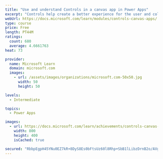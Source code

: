 ```yaml
---
title: "Use and understand Controls in a canvas app in Power Apps"
excerpt: "Controls help create a better experience for the user and collect the appropriate data. This module will help you understand and use Controls."
webUrl: https://docs.microsoft.com/learn/modules/controls-canvas-apps/
type: course
price: Free
length: PT44M
ratings:
  count: 680
  average: 4.6661763
heat: 73

provider:
  name: Microsoft Learn
  domain: microsoft.com
  images:
    - url: /assets/images/organizations/microsoft.com-50x50.jpg
      width: 50
      height: 50

levels:
  - Intermediate

topics:
  - Power Apps

images:
  - url: https://docs.microsoft.com/learn/achievements/controls-canvas-apps-social.png
    width: 800
    height: 400
    isCached: true

secured: "RbbpEgpH45YNu0EZ7kR+8DyS8Es0bFtsUz60l8Rhp+SbB1lLibzDrnB2o/AVgRqMQJ/DTegEFnz+vRXH9kLJ1lFaAIiJHO2b+XqfYgZsDhHYzvdowZUM1WXbwardawk8JkCOPY76Y42yduS2B57+AyupSa37oXi+UPGrsORzlTKP6cK9pCLFEjPvmm7rhL0V7jdkbTi+trDTrIgh1OdPDdN1IsyNdCAIj4Hd7gk2K3BuccXk/BhydiK8maO6jKgdSbp132sQ+QS9cPpjbCxphhmzEdgF45mQZy/LiPKuotkq8fnnbPX2yBmqHj3GawOvw9tROAOYRRvikAVU1h81j9oOjTW3mw8XHkWVQ74AbCvW8/XLpoFdoXUAlj1ZkEuawRDAS3xYgrA8x05NLwH+7A==;8YHK+yDFNzf1XGA2Jp2m/A=="
---
```


